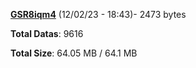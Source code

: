 [**GSR8iqm4**](/data/GSR8iqm4.txt) (12/02/23 - 18:43)- 2473 bytes

**Total Datas**: 9616

**Total Size**: 64.05 MB / 64.1 MB